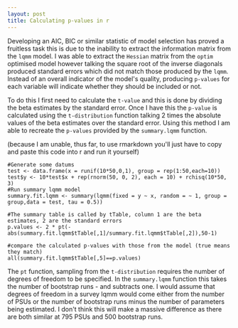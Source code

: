 ```yaml
---
layout: post
title: Calculating p-values in r
---
```


Developing an AIC, BIC or similar statistic of model selection has proved a fruitless task this is due to the inability to extract the information matrix from the `lqmm` model. I was able to extract the `Hessian` matrix from the `optim` optimised model however talking the square root of the inverse diagonals produced standard errors which did not match those produced by the `lqmm`. Instead of an overall indicator of the model's quality, producing `p-values` for each variable will indicate whether they should be included or not. 

To do this I first need to calculate the `t-value` and this is done by dividing the beta estimates by the standard error. Once I have this the `p-value` is calculated using the `t-distribution` function talking 2 times the absolute values of the beta estimates over the standard error. Using this method I am able to recreate the `p-values` provided by the `summary.lqmm` function.

(because I am unable, thus far, to use rmarkdown you'll just have to copy and paste this code into r and run it yourself) 

```
#Generate some datums 
test <- data.frame(x = runif(10*50,0,1), group = rep(1:50,each=10))
test$y <- 10*test$x + rep(rnorm(50, 0, 2), each = 10) + rchisq(10*50, 3)
#Run summary lqmm model
summary.fit.lqmm <- summary(lqmm(fixed = y ~ x, random = ~ 1, group = group,data = test, tau = 0.5))

#The summary table is called by tTable, column 1 are the beta estimates, 2 are the standard errors
p.values <- 2 * pt(-abs(summary.fit.lqmm$tTable[,1]/summary.fit.lqmm$tTable[,2]),50-1)

#compare the calculated p-values with those from the model (true means they match)
all(summary.fit.lqmm$tTable[,5]==p.values)
```

The `pt` function, sampling from the `t-distribution` requires the number of degrees of freedom to be specified. In the `summary.lqmm` function this takes the number of bootstrap runs - and subtracts one. I would assume that degrees of freedom in a survey lqmm would come either from the number of PSUs or the number of bootstrap runs minus the number of parameters being estimated. I don't think this will make a massive difference as there are both similar at 795 PSUs and 500 bootstrap runs. 

